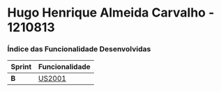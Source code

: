 # Hugo Henrique Almeida Carvalho - 1210813

### Índice das Funcionalidade Desenvolvidas ###

| Sprint | Funcionalidade    |
|--------|-------------------|
| **B**  | [US2001](Sprint%20B/US2001) |